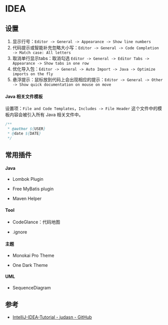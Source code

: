 # IDEA

## 设置

1. 显示行号：`Editor -> General -> Appearance -> Show line numbers`
2. 代码提示或智能补充忽略大小写：`Editor -> General -> Code Completion -> Match case: All letters`
3. 取消单行显示tabs：取消勾选 `Editor -> General -> Editor Tabs -> Appearance -> Show tabs in one row`
4. 优化导入包：`Editor -> General -> Auto Import -> Java -> Optimize imports on the fly`
5. 悬浮提示：鼠标放到代码上会出现相应的提示：`Editor -> General -> Other -> Show quick documentation on mouse on move`


#### Java 相关文件模板

设置项：`File and Code Templates`，`Includes -> File Header` 这个文件中的模板内容会被引入所有 Java 相关文件中。

```java
/**
 * @author ${USER}
 * @date ${DATE}
 */
```



## 常用插件

#### Java

- Lombok Plugin

- Free MyBatis plugin

- Maven Helper

#### Tool

- CodeGlance：代码地图

- .ignore

#### 主题

- Monokai Pro Theme

- One Dark Theme

#### UML

- SequenceDiagram


## 参考

- [IntelliJ-IDEA-Tutorial - judasn - GitHub](https://github.com/judasn/IntelliJ-IDEA-Tutorial)
